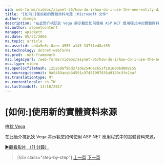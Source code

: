 ```yaml
---
uid: web-forms/videos/aspnet-35/how-do-i/how-do-i-use-the-new-entity-data-source
title: "[如何:]使用新的實體資料來源 |Microsoft 文件"
author: divega
description: "在此簡介視訊狄 Vega 將示範您如何使用 ASP.NET 應用程式中的實體資料來源。"
ms.author: aspnetcontent
manager: wpickett
ms.date: 05/22/2008
ms.topic: article
ms.assetid: ce4a5e6c-8aec-4955-a145-337f1e48af05
ms.technology: dotnet-webforms
ms.prod: .net-framework
msc.legacyurl: /web-forms/videos/aspnet-35/how-do-i/how-do-i-use-the-new-entity-data-source
msc.type: video
ms.openlocfilehash: 12585def9bd271de2546ac653f1816806d808155
ms.sourcegitcommit: 9a9483aceb34591c97451997036a9120c3fe2baf
ms.translationtype: MT
ms.contentlocale: zh-TW
ms.lasthandoff: 11/10/2017
---
```

<a name="how-do-i-use-the-new-entity-data-source"></a>[如何:]使用新的實體資料來源
====================
由[狄 Vega](https://github.com/divega)

在此簡介視訊狄 Vega 將示範您如何使用 ASP.NET 應用程式中的實體資料來源。

[&#9654;觀看影片 （11 分鐘）](https://channel9.msdn.com/Blogs/ASP-NET-Site-Videos/how-do-i-use-the-new-entity-data-source)

>[!div class="step-by-step"]
[上一頁](how-do-i-get-started-with-the-entity-framework.md)
[下一頁](how-do-i-serialize-a-graph-with-the-entity-framework.md)
